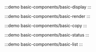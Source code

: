 :::demo
basic-components/basic-display
:::

:::demo
basic-components/basic-render
:::

:::demo
basic-components/basic-copy
:::

:::demo
basic-components/basic-status
:::

:::demo
basic-components/basic-list
:::
